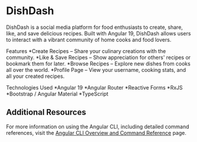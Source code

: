 # DishDash

DishDash is a social media platform for food enthusiasts to create, share, like, and save delicious recipes. Built with Angular 19, DishDash allows users to interact with a vibrant community of home cooks and food lovers.

Features
*Create Recipes – Share your culinary creations with the community.
*Like & Save Recipes – Show appreciation for others' recipes or bookmark them for later.
*Browse Recipes – Explore new dishes from cooks all over the world.
*Profile Page – View your username, cooking stats, and all your created recipes.

Technologies Used
*Angular 19
*Angular Router
*Reactive Forms
*RxJS
*Bootstrap / Angular Material
*TypeScript



## Additional Resources

For more information on using the Angular CLI, including detailed command references, visit the [Angular CLI Overview and Command Reference](https://angular.dev/tools/cli) page.

